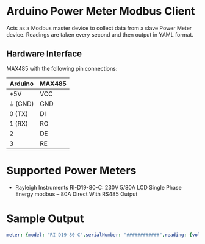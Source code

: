 # Arduino Power Meter Modbus Client
Acts as a Modbus master device to collect data from a slave Power Meter device.
Readings are taken every second and then output in YAML format.

## Hardware Interface
MAX485 with the following pin connections:

| Arduino | MAX485 |
| ------- | ------ |
| +5V     | VCC    |
| ⏚ (GND) | GND    |
| 0 (TX)  | DI     |
| 1 (RX)  | RO     |
| 2       | DE     |
| 3       | RE     |

# Supported Power Meters
* Rayleigh Instruments RI-D19-80-C: 230V 5/80A LCD Single Phase Energy modbus – 80A Direct With RS485 Output

# Sample Output
```yaml
meter: {model: "RI-D19-80-C",serialNumber: "############",reading: {voltage: 2471e-1,current: 3e-1,frequency: 500e-1,activePower: 81,reactivePower: 28,apparentPower: 90,powerFactor: 1000e-1,temperature: 31,activeEnergy: 88e-2}}
```
